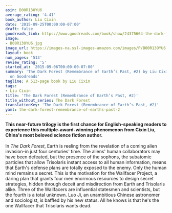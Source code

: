 ```yaml
---
asin: B00R13OYU6
average_rating: '4.41'
book_author: Liu Cixin
date: '2015-09-25T00:00:00-07:00'
draft: false
goodreads_link: https://www.goodreads.com/book/show/24375664-the-dark-forest
image:
- B00R13OYU6.jpg
image_url: https://images-na.ssl-images-amazon.com/images/P/B00R13OYU6.01._SCLZZZZZZZ.jpg
layout: book
num_pages: '513'
review_rating: '5'
started_at: '2015-09-06T00:00:00-07:00'
summary: 'The Dark Forest (Remembrance of Earth’s Past, #2) by Liu Cixin - rated 4.41/5
  on Goodreads'
tagline: A 513-page book by Liu Cixin
tags:
- Liu Cixin
title: 'The Dark Forest (Remembrance of Earth’s Past, #2)'
title_without_series: The Dark Forest
translationKey: 'The Dark Forest (Remembrance of Earth’s Past, #2)'
yaml: the-dark-forest-remembrance-of-earths-past-2
---
```


<b>This near-future trilogy is the first chance for English-speaking readers to experience this multiple-award-winning phenomenon from Cixin Liu, China's most beloved science fiction author. </b><br /><br />In <i>The Dark Forest</i>, Earth is reeling from the revelation of a coming alien invasion-in just four centuries' time. The aliens' human collaborators may have been defeated, but the presence of the sophons, the subatomic particles that allow Trisolaris instant access to all human information, means that Earth's defense plans are totally exposed to the enemy. Only the human mind remains a secret. This is the motivation for the Wallfacer Project, a daring plan that grants four men enormous resources to design secret strategies, hidden through deceit and misdirection from Earth and Trisolaris alike. Three of the Wallfacers are influential statesmen and scientists, but the fourth is a total unknown. Luo Ji, an unambitious Chinese astronomer and sociologist, is baffled by his new status. All he knows is that he's the one Wallfacer that Trisolaris wants dead.